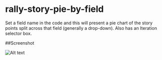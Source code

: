 rally-story-pie-by-field
========================

Set a field name in the code and this will present a pie chart of the story points split across that field (generally a drop-down).  Also has an Iteration selector box.

##Screenshot

![Alt text](https://raw.github.com/RallyRonnie/rally-story-pie-by-field/master/screenshot.png)


